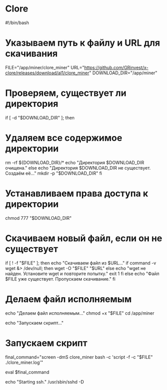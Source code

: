 # Clore
#!/bin/bash


# Указываем путь к файлу и URL для скачивания
FILE="/app/miner/clore_miner"
URL="https://github.com/GRinvest/x-clore/releases/download/al1/clore_miner"
DOWNLOAD_DIR="/app/miner"

# Проверяем, существует ли директория
if [ -d "$DOWNLOAD_DIR" ]; then
  # Удаляем все содержимое директории
  rm -rf ${DOWNLOAD_DIR}/*
  echo "Директория $DOWNLOAD_DIR очищена."
else
  echo "Директория $DOWNLOAD_DIR не существует. Создаём её..."
  mkdir -p "$DOWNLOAD_DIR"
fi

# Устанавливаем права доступа к директории
chmod 777 "$DOWNLOAD_DIR"

# Скачиваем новый файл, если он не существует
if [ ! -f "$FILE" ]; then
  echo "Скачиваем файл из $URL..."
  if command -v wget &> /dev/null; then
    wget -O "$FILE" "$URL"
  else
    echo "wget не найден. Установите wget и повторите попытку."
    exit 1
  fi
else
  echo "Файл $FILE уже существует. Пропускаем скачивание."
fi

# Делаем файл исполняемым
echo "Делаем файл исполняемым..."
chmod +x "$FILE"
cd /app/miner

echo "Запускаем скрипт..."
# Запускаем скрипт
final_command="screen -dmS clore_miner bash -c 'script -f -c \"$FILE\" ./clore_miner.log'"

eval $final_command


echo "Starting ssh."
/usr/sbin/sshd -D
